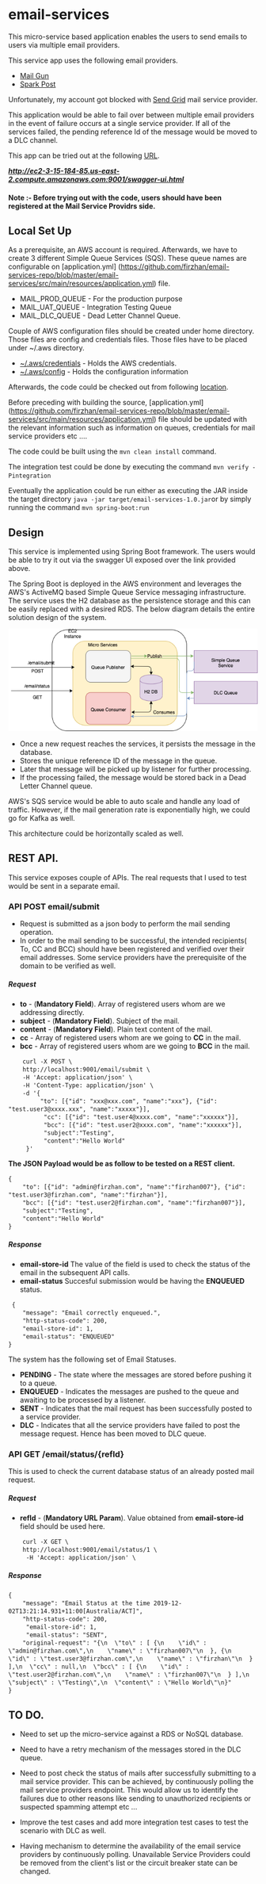 # email-services

This micro-service based application enables the users to send emails to users via multiple email providers.
 
This service app uses the following email providers.

- [Mail Gun](https://www.mailgun.com/) 
- [Spark Post](https://app.sparkpost.com/dashboard)

Unfortunately, my account got blocked with [Send Grid](https://sendgrid.com/docs/API_Reference/Web_API_v3/index.html)
mail service provider.

This application would be able to fail over between multiple email providers in the event of failure occurs at a single
service provider. If all of the services failed, the pending reference Id of the message would be
moved to a DLC channel.

This app can be tried out at the following [URL](http://ec2-3-15-184-85.us-east-2.compute.amazonaws.com:9001/swagger-ui.html).

***http://ec2-3-15-184-85.us-east-2.compute.amazonaws.com:9001/swagger-ui.html***
#### Note :- Before trying out with the code, users should have been registered at the Mail Service Providrs side.


## Local Set Up

As a prerequisite, an AWS account is required. Afterwards, we have to create 3 different Simple Queue Services (SQS).
These queue names are configurable on [application.yml] (https://github.com/firzhan/email-services-repo/blob/master/email-services/src/main/resources/application.yml) file.
- MAIL_PROD_QUEUE - For the production purpose
- MAIL_UAT_QUEUE - Integration Testing Queue
- MAIL_DLC_QUEUE - Dead Letter Channel Queue.

Couple of AWS configuration files should be created under home directory.
Those files are config and credentials files. 
Those files have to be placed under ~/.aws directory.
- [~/.aws/credentials](https://github.com/firzhan/email-services-repo/blob/master/.aws/credentials) - Holds the AWS credentials.
- [~/.aws/config](https://github.com/firzhan/email-services-repo/blob/master/.aws/config) - Holds the configuration information

Afterwards, the code could be checked out from following [location](https://github.com/firzhan/email-services-repo/tree/master/email-services).

Before preceding with building the source, [application.yml] (https://github.com/firzhan/email-services-repo/blob/master/email-services/src/main/resources/application.yml) file should be updated with the relevant information such as information on queues, credentials for mail service providers etc ....

The code could be built using the ```mvn clean install``` command.

The integration test could be done by executing the command ```mvn verify -Pintegration```

Eventually the application could be run either as executing the JAR inside the
target directory ```java -jar target/email-services-1.0.jar```or by simply running the command ```mvn spring-boot:run```

## Design

This service is implemented using Spring Boot framework. The users would be able to
try it out via the swagger UI exposed over the link provided above.

The Spring Boot is deployed in the AWS environment and leverages the AWS's
ActiveMQ based Simple Queue Service messaging infrastructure. The service uses
the H2 database as the persistence storage and this can be easily replaced with
a desired RDS. The below diagram details the entire solution design of the system.

![](https://github.com/firzhan/email-services-repo/blob/master/solution.png "Logo Title Text 1")


- Once a new request reaches the services, it persists the message in the database.
- Stores the unique reference ID of the message in the queue.
- Later that message will be picked up by listener for further processing.
- If the processing failed, the message would be stored back in a Dead Letter Channel queue.

AWS's SQS service would be able to auto scale and handle any load of traffic. However, if the
mail generation rate is exponentially high, we could go for Kafka as well.

This architecture could be horizontally scaled as well. 

## REST API.

This service exposes couple of APIs. The real requests that I used to test would be sent in a separate email.

### API POST email/submit

- Request is submitted as a json body to perform the mail sending operation.
- In order to the mail sending to be successful, the intended recipients( To, CC and BCC) should have been registered 
  and verified over their email addresses. Some service providers have the prerequisite of the domain to be verified as 
  well.
  
##### Request

- **to** - (**Mandatory Field**). Array of registered users whom are we addressing directly.
- **subject** - (**Mandatory Field**). Subject of the mail.
- **content** - (**Mandatory Field**). Plain text content of the mail.
- **cc** -  Array of registered users whom are we going to **CC** in the mail.
- **bcc** - Array of registered users whom are we going to **BCC** in the mail.

```
    curl -X POST \
    http://localhost:9001/email/submit \
    -H 'Accept: application/json' \
    -H 'Content-Type: application/json' \
    -d '{
         "to": [{"id": "xxx@xxx.com", "name":"xxx"}, {"id": "test.user3@xxxx.xxx", "name":"xxxxx"}],
          "cc": [{"id": "test.user4@xxxx.com", "name":"xxxxxx"}],
          "bcc": [{"id": "test.user2@xxxx.com", "name":"xxxxxx"}],
          "subject":"Testing",
          "content":"Hello World"
     }'
```








   
  
   
   
    
 **The JSON Payload would be as follow to be tested on a REST client.**

```
{
    "to": [{"id": "admin@firzhan.com", "name":"firzhan007"}, {"id": "test.user3@firzhan.com", "name":"firzhan"}],
    "bcc": [{"id": "test.user2@firzhan.com", "name":"firzhan007"}],
    "subject":"Testing",
    "content":"Hello World"
}

```    
     
##### Response

- **email-store-id** The value of the field is used to check the status of the email in the subsequent API calls. 
- **email-status** Succesful submission would be having the **ENQUEUED** status.
```
 {
    "message": "Email correctly enqueued.",
    "http-status-code": 200,
    "email-store-id": 1,
    "email-status": "ENQUEUED"
}
```


The system has the following set of Email Statuses.
- **PENDING** - The state where the messages are stored before pushing it to a queue.
- **ENQUEUED** - Indicates the messages are pushed to the queue and awaiting to be processed by a listener.
- **SENT** - Indicates that the mail request has been successfully posted to a service provider.
- **DLC** - Indicates that all the service providers have failed to post the message request. Hence has been moved to DLC queue.



### API GET /email/status/{refId}
   
This is used to check the current database status of an already posted mail request.

##### Request

- **refId** - (**Mandatory URL Param**). Value obtained from **email-store-id** field should be used here.


```
    curl -X GET \
    http://localhost:9001/email/status/1 \
     -H 'Accept: application/json' \
```





     
##### Response

```
{
    "message": "Email Status at the time 2019-12-02T13:21:14.931+11:00[Australia/ACT]",
    "http-status-code": 200,
     "email-store-id": 1,
     "email-status": "SENT",
    "original-request": "{\n  \"to\" : [ {\n    \"id\" : \"admin@firzhan.com\",\n    \"name\" : \"firzhan007\"\n  }, {\n    \"id\" : \"test.user3@firzhan.com\",\n    \"name\" : \"firzhan\"\n  } ],\n  \"cc\" : null,\n  \"bcc\" : [ {\n    \"id\" : \"test.user2@firzhan.com\",\n    \"name\" : \"firzhan007\"\n  } ],\n  \"subject\" : \"Testing\",\n  \"content\" : \"Hello World\"\n}"
}
```
 
    
    

    

## TO DO.

- Need to set up the micro-service against a RDS or NoSQL database.

- Need to have a retry mechanism of the messages stored in the DLC queue.

- Need to post check the status of mails after successfully submitting to a mail service provider. This can be achieved,
  by continuously polling the mail service providers endpoint. 
  This would allow us to identify the failures due to other reasons like sending to unauthorized recipients or suspected spamming attempt etc ...

- Improve the test cases and add more integration test cases to test the scenario with DLC as well.

- Having mechanism to determine the availability of the email service providers by continuously polling. 
  Unavailable Service Providers could be removed from the client's list or the circuit breaker state can be
  changed.
